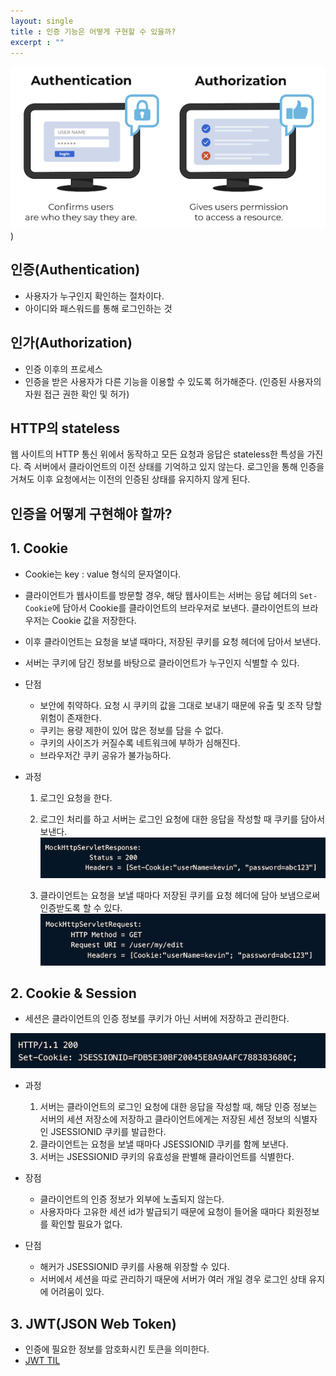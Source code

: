 ```yaml
---
layout: single
title : 인증 기능은 어떻게 구현할 수 있을까?
excerpt : ""
---
```


![img](/assets/images/authentication%20vs%20%20authorization.png))

## 인증(Authentication)

- 사용자가 누구인지 확인하는 절차이다.
- 아이디와 패스워드를 통해 로그인하는 것

## 인가(Authorization)

- 인증 이후의 프로세스
- 인증을 받은 사용자가 다른 기능을 이용할 수 있도록 허가해준다. (인증된 사용자의 자원 접근 권한 확인 및 허가)

## HTTP의 stateless

웹 사이트의 HTTP 통신 위에서 동작하고 모든 요청과 응답은 stateless한 특성을 가진다. 즉 서버에서 클라이언트의 이전 상태를 기억하고 있지 않는다. 로그인을 통해 인증을 거쳐도 이후 요청에서는 이전의 인증된 상태를 유지하지 않게 된다.

## 인증을 어떻게 구현해야 할까?

## 1. Cookie

- Cookie는 key : value 형식의 문자열이다.
- 클라이언트가 웹사이트를 방문할 경우, 해당 웹사이트는 서버는 응답 헤더의 `Set-Cookie`에 담아서 Cookie를 클라이언트의 브라우저로 보낸다. 클라이언트의 브라우저는 Cookie 값을 저장한다.
- 이후 클라이언트는 요청을 보낼 때마다, 저장된 쿠키를 요청 헤더에 담아서 보낸다.
- 서버는 쿠키에 담긴 정보를 바탕으로 클라이언트가 누구인지 식별할 수 있다.

- 단점
  - 보안에 취약하다. 요청 시 쿠키의 값을 그대로 보내기 때문에 유출 및 조작 당할 위험이 존재한다.
  - 쿠키는 용량 제한이 있어 많은 정보를 담을 수 없다.
  - 쿠키의 사이즈가 커질수록 네트워크에 부하가 심해진다.
  - 브라우저간 쿠키 공유가 불가능하다.

- 과정
  1. 로그인 요청을 한다.

  2. 로그인 처리를 하고 서버는 로그인 요청에 대한 응답을 작성할 때 쿠키를 담아서 보낸다.
![img2](/assets/images/Cookie1.png)

  3. 클라이언트는 요청을 보낼 때마다 저장된 쿠키를 요청 헤더에 담아 보냄으로써 인증받도록 할 수 있다.
![img3](/assets/images/Cookie2.png)

## 2. Cookie & Session

- 세션은 클라이언트의 인증 정보를 쿠키가 아닌 서버에 저장하고 관리한다.

![img4](/assets/images/Cookie3.png)

- 과정
  1. 서버는 클라이언트의 로그인 요청에 대한 응답을 작성할 때, 해당 인증 정보는 서버의 세션 저장소에 저장하고 클라이언트에게는 저장된 세션 정보의 식별자인 JSESSIONID 쿠키를 발급한다.
  2. 클라이언트는 요청을 보낼 때마다 JSESSIONID 쿠키를 함께 보낸다.
  3. 서버는 JSESSIONID 쿠키의 유효성을 판별해 클라이언트를 식별한다.
 
- 장점
  - 클라이언트의 인증 정보가 외부에 노출되지 않는다.
  - 사용자마다 고유한 세션 id가 발급되기 때문에 요청이 들어올 때마다 회원정보를 확인할 필요가 없다.

- 단점
  - 해커가 JSESSIONID 쿠키를 사용해 위장할 수 있다.
  - 서버에서 세션을 따로 관리하기 때문에 서버가 여러 개일 경우 로그인 상태 유지에 어려움이 있다.

## 3. JWT(JSON Web Token)

- 인증에 필요한 정보를 암호화시킨 토큰을 의미한다.
- [JWT TIL](https://github.com/dilmah0203/TIL/blob/main/JWT%20Token.md)
